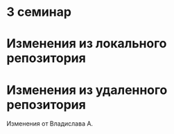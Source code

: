 # 3 семинар

# Изменения из локального репозитория

# Изменения из удаленного репозитория

Изменения от Владислава А.